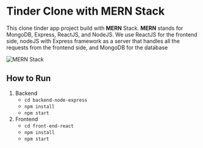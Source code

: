 # Tinder Clone with MERN Stack
This clone tinder app project build with **MERN** Stack. **MERN** stands for MongoDB, Express, ReactJS, and NodeJS. We use ReactJS for the frontend side, nodeJS with Express framework as a server that handles all the requests from the frontend side, and MongoDB for the database

![MERN Stack](https://webimages.mongodb.com/_com_assets/cms/mern-stack-b9q1kbudz0.png?auto=format%2Ccompress)

## How to Run
1. Backend
	- `cd backend-node-express`
	- `npm install`
	- `npm start`
2. Frontend
	- `cd front-end-react`
	- `npm install`
	- `npm start`
